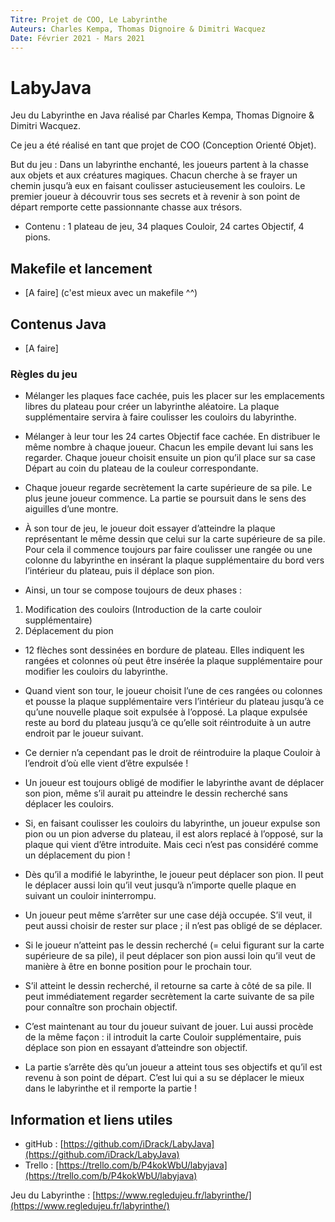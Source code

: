 ```yaml
---
Titre: Projet de COO, Le Labyrinthe
Auteurs: Charles Kempa, Thomas Dignoire & Dimitri Wacquez
Date: Février 2021 - Mars 2021
---
```

# LabyJava

Jeu du Labyrinthe en Java réalisé par Charles Kempa, Thomas Dignoire & Dimitri Wacquez.

Ce jeu a été réalisé en tant que projet de COO (Conception Orienté Objet).

But du jeu : Dans un labyrinthe enchanté, les joueurs partent à la chasse aux objets et aux créatures magiques. Chacun cherche
à se frayer un chemin jusqu’à eux en faisant coulisser astucieusement les couloirs. Le premier joueur à découvrir tous ses secrets
et à revenir à son point de départ remporte cette passionnante chasse aux trésors.

* Contenu : 1 plateau de jeu, 34 plaques Couloir, 24 cartes Objectif, 4 pions.

## Makefile et lancement

* [A faire] (c'est mieux avec un makefile ^^)

## Contenus Java

* [A faire]

### Règles du jeu

* Mélanger les plaques face cachée, puis les placer sur les emplacements libres du plateau pour créer un labyrinthe aléatoire. La
plaque supplémentaire servira à faire coulisser les couloirs du labyrinthe. 

* Mélanger à leur tour les 24 cartes Objectif face cachée.
En distribuer le même nombre à chaque joueur. Chacun les empile devant lui sans les regarder. Chaque joueur choisit ensuite
un pion qu’il place sur sa case Départ au coin du plateau de la couleur correspondante.

* Chaque joueur regarde secrètement la carte supérieure de sa pile. Le plus jeune joueur commence. La partie se poursuit dans le
sens des aiguilles d’une montre.

* À son tour de jeu, le joueur doit essayer d’atteindre la plaque représentant le même dessin que celui sur la carte supérieure
de sa pile. Pour cela il commence toujours par faire coulisser une rangée ou une colonne du labyrinthe en insérant la plaque
supplémentaire du bord vers l’intérieur du plateau, puis il déplace son pion.

* Ainsi, un tour se compose toujours de deux phases :
1. Modification des couloirs (Introduction de la carte couloir supplémentaire)
2. Déplacement du pion

* 12 flèches sont dessinées en bordure de plateau. Elles indiquent les rangées et colonnes où peut être insérée la plaque
supplémentaire pour modifier les couloirs du labyrinthe.

* Quand vient son tour, le joueur choisit l’une de ces rangées ou colonnes et pousse la plaque supplémentaire vers l’intérieur
du plateau jusqu’à ce qu’une nouvelle plaque soit expulsée à l’opposé. La plaque expulsée reste au bord du plateau jusqu’à
ce qu’elle soit réintroduite à un autre endroit par le joueur suivant.

* Ce dernier n’a cependant pas le droit de réintroduire la plaque Couloir à l’endroit d’où elle vient d’être expulsée !

* Un joueur est toujours obligé de modifier le labyrinthe avant de déplacer son pion, même s’il aurait pu atteindre le dessin
recherché sans déplacer les couloirs.

* Si, en faisant coulisser les couloirs du labyrinthe, un joueur expulse son pion ou un pion adverse du plateau, il est alors replacé
à l’opposé, sur la plaque qui vient d’être introduite. Mais ceci n’est pas considéré comme un déplacement du pion !

* Dès qu’il a modifié le labyrinthe, le joueur peut déplacer son pion. Il peut le déplacer aussi loin qu’il veut jusqu’à n’importe
quelle plaque en suivant un couloir ininterrompu.

* Un joueur peut même s’arrêter sur une case déjà occupée. S’il veut, il peut aussi choisir de rester sur place ; il n’est pas
obligé de se déplacer.

* Si le joueur n’atteint pas le dessin recherché (= celui figurant sur la carte supérieure de sa pile), il peut déplacer son pion
aussi loin qu’il veut de manière à être en bonne position pour le prochain tour.

* S’il atteint le dessin recherché, il retourne sa carte à côté de sa pile. Il peut immédiatement regarder secrètement la carte suivante
de sa pile pour connaître son prochain objectif.

* C’est maintenant au tour du joueur suivant de jouer. Lui aussi procède de la même façon : il introduit la carte Couloir
supplémentaire, puis déplace son pion en essayant d’atteindre son objectif.

* La partie s’arrête dès qu’un joueur a atteint tous ses objectifs et qu’il est revenu à son point de départ. C’est lui qui a su se
déplacer le mieux dans le labyrinthe et il remporte la partie !

## Information et liens utiles

* gitHub : [https://github.com/iDrack/LabyJava](https://github.com/iDrack/LabyJava)
* Trello : [https://trello.com/b/P4kokWbU/labyjava](https://trello.com/b/P4kokWbU/labyjava)

Jeu du Labyrinthe : [https://www.regledujeu.fr/labyrinthe/](https://www.regledujeu.fr/labyrinthe/)
